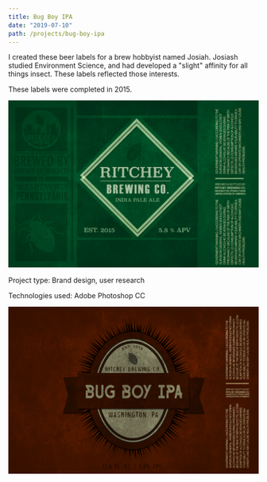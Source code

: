 ```yaml
---
title: Bug Boy IPA
date: "2019-07-10"
path: /projects/bug-boy-ipa
---
```


I created these beer labels for a brew hobbyist named Josiah. Josiash studied Environment Science, and had developed a "slight" affinity for all things insect. These labels reflected those interests.

These labels were completed in 2015.

![](../../images/beer2.png)

Project type: Brand design, user research

Technologies used: Adobe Photoshop CC

![](../../images/beer3.png)
